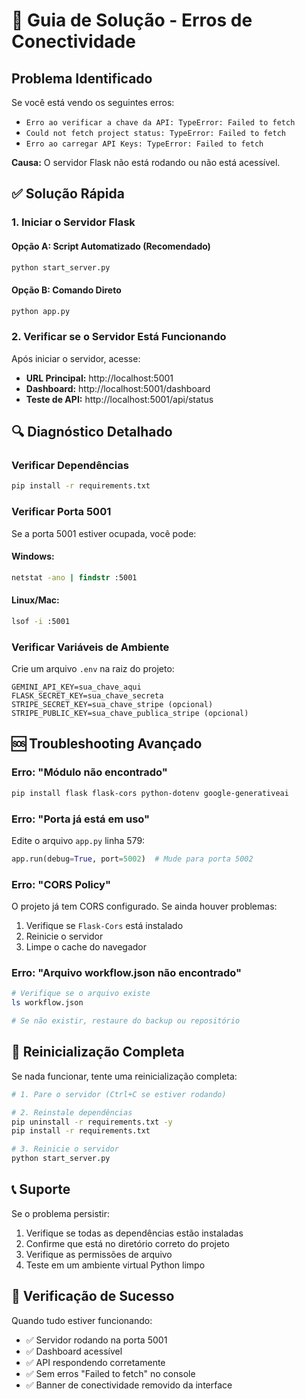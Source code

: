 # 🔧 Guia de Solução - Erros de Conectividade

## Problema Identificado

Se você está vendo os seguintes erros:

- `Erro ao verificar a chave da API: TypeError: Failed to fetch`
- `Could not fetch project status: TypeError: Failed to fetch`
- `Erro ao carregar API Keys: TypeError: Failed to fetch`

**Causa:** O servidor Flask não está rodando ou não está acessível.

## ✅ Solução Rápida

### 1. Iniciar o Servidor Flask

#### Opção A: Script Automatizado (Recomendado)

```bash
python start_server.py
```

#### Opção B: Comando Direto

```bash
python app.py
```

### 2. Verificar se o Servidor Está Funcionando

Após iniciar o servidor, acesse:

- **URL Principal:** http://localhost:5001
- **Dashboard:** http://localhost:5001/dashboard
- **Teste de API:** http://localhost:5001/api/status

## 🔍 Diagnóstico Detalhado

### Verificar Dependências

```bash
pip install -r requirements.txt
```

### Verificar Porta 5001

Se a porta 5001 estiver ocupada, você pode:

#### Windows:

```cmd
netstat -ano | findstr :5001
```

#### Linux/Mac:

```bash
lsof -i :5001
```

### Verificar Variáveis de Ambiente

Crie um arquivo `.env` na raiz do projeto:

```
GEMINI_API_KEY=sua_chave_aqui
FLASK_SECRET_KEY=sua_chave_secreta
STRIPE_SECRET_KEY=sua_chave_stripe (opcional)
STRIPE_PUBLIC_KEY=sua_chave_publica_stripe (opcional)
```

## 🆘 Troubleshooting Avançado

### Erro: "Módulo não encontrado"

```bash
pip install flask flask-cors python-dotenv google-generativeai
```

### Erro: "Porta já está em uso"

Edite o arquivo `app.py` linha 579:

```python
app.run(debug=True, port=5002)  # Mude para porta 5002
```

### Erro: "CORS Policy"

O projeto já tem CORS configurado. Se ainda houver problemas:

1. Verifique se `Flask-Cors` está instalado
2. Reinicie o servidor
3. Limpe o cache do navegador

### Erro: "Arquivo workflow.json não encontrado"

```bash
# Verifique se o arquivo existe
ls workflow.json

# Se não existir, restaure do backup ou repositório
```

## 🔄 Reinicialização Completa

Se nada funcionar, tente uma reinicialização completa:

```bash
# 1. Pare o servidor (Ctrl+C se estiver rodando)

# 2. Reinstale dependências
pip uninstall -r requirements.txt -y
pip install -r requirements.txt

# 3. Reinicie o servidor
python start_server.py
```

## 📞 Suporte

Se o problema persistir:

1. Verifique se todas as dependências estão instaladas
2. Confirme que está no diretório correto do projeto
3. Verifique as permissões de arquivo
4. Teste em um ambiente virtual Python limpo

## 🎯 Verificação de Sucesso

Quando tudo estiver funcionando:

- ✅ Servidor rodando na porta 5001
- ✅ Dashboard acessível
- ✅ API respondendo corretamente
- ✅ Sem erros "Failed to fetch" no console
- ✅ Banner de conectividade removido da interface
